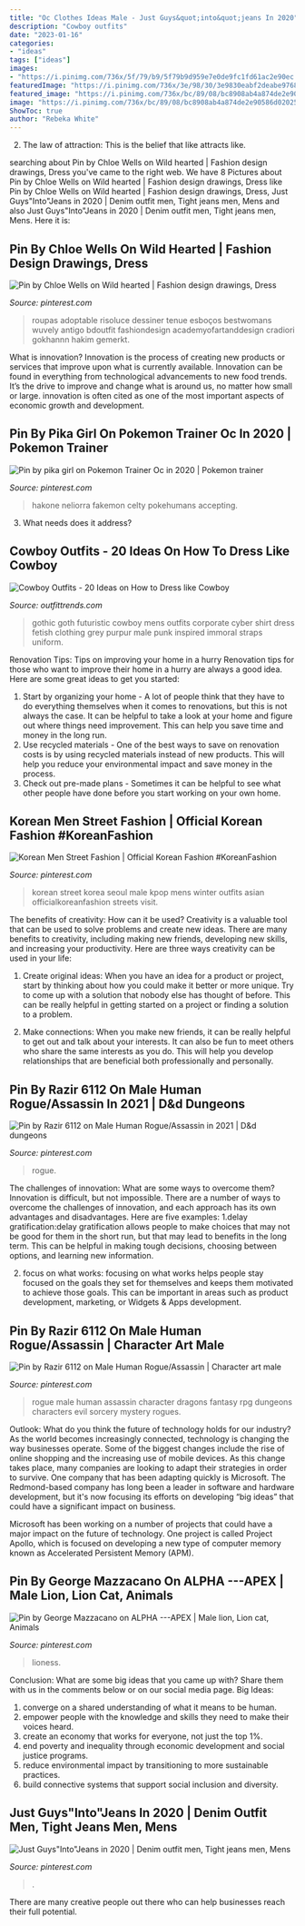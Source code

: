 ```yaml
---
title: "Oc Clothes Ideas Male - Just Guys&quot;into&quot;jeans In 2020"
description: "Cowboy outfits"
date: "2023-01-16"
categories:
- "ideas"
tags: ["ideas"]
images:
- "https://i.pinimg.com/736x/5f/79/b9/5f79b9d959e7e0de9fc1fd61ac2e90ec.jpg"
featuredImage: "https://i.pinimg.com/736x/3e/98/30/3e9830eabf2deabe9768a22062144319.jpg"
featured_image: "https://i.pinimg.com/736x/bc/89/08/bc8908ab4a874de2e90586d020252424.jpg"
image: "https://i.pinimg.com/736x/bc/89/08/bc8908ab4a874de2e90586d020252424.jpg"
ShowToc: true
author: "Rebeka White"
---
```



2. The law of attraction: This is the belief that like attracts like.

	

		
searching about Pin by Chloe Wells on Wild hearted | Fashion design drawings, Dress you've came to the right web. We have 8 Pictures about Pin by Chloe Wells on Wild hearted | Fashion design drawings, Dress like Pin by Chloe Wells on Wild hearted | Fashion design drawings, Dress, Just Guys&quot;Into&quot;Jeans in 2020 | Denim outfit men, Tight jeans men, Mens and also Just Guys&quot;Into&quot;Jeans in 2020 | Denim outfit men, Tight jeans men, Mens. Here it is:
		
    
## Pin By Chloe Wells On Wild Hearted | Fashion Design Drawings, Dress

<img loading=lazy src="https://i.pinimg.com/736x/3e/98/30/3e9830eabf2deabe9768a22062144319.jpg" onerror="this.onerror=null;this.src='https://tse1.mm.bing.net/th?id=OIP.RFjDLXQX479BWlzgGR1R5gAAAA&amp;pid=15.1';" alt="Pin by Chloe Wells on Wild hearted | Fashion design drawings, Dress">

_Source: pinterest.com_

>roupas adoptable risoluce dessiner tenue esboços bestwomans wuvely antigo bdoutfit fashiondesign academyofartanddesign cradiori gokhannn hakim gemerkt. 

	

What is innovation?
Innovation is the process of creating new products or services that improve upon what is currently available. Innovation can be found in everything from technological advancements to new food trends. It’s the drive to improve and change what is around us, no matter how small or large. innovation is often cited as one of the most important aspects of economic growth and development.

    
## Pin By Pika Girl On Pokemon Trainer Oc In 2020 | Pokemon Trainer

<img loading=lazy src="https://i.pinimg.com/736x/bc/89/08/bc8908ab4a874de2e90586d020252424.jpg" onerror="this.onerror=null;this.src='https://tse4.mm.bing.net/th?id=OIP._BiuyvsiwBDLCkFM7oxn_wHaMW&amp;pid=15.1';" alt="Pin by pika girl on Pokemon Trainer Oc in 2020 | Pokemon trainer">

_Source: pinterest.com_

>hakone neliorra fakemon celty pokehumans accepting. 

	

3) What needs does it address?

    
## Cowboy Outfits - 20 Ideas On How To Dress Like Cowboy

<img loading=lazy src="https://www.outfittrends.com/wp-content/uploads/2015/10/2b817f06ff857a5405c126c100861993.jpg" onerror="this.onerror=null;this.src='https://tse3.mm.bing.net/th?id=OIP.XmKdbH0NqzW_cD4QyJKGGAHaLH&amp;pid=15.1';" alt="Cowboy Outfits - 20 Ideas on How to Dress like Cowboy">

_Source: outfittrends.com_

>gothic goth futuristic cowboy mens outfits corporate cyber shirt dress fetish clothing grey purpur male punk inspired immoral straps uniform. 

	

Renovation Tips: Tips on improving your home in a hurry
Renovation tips for those who want to improve their home in a hurry are always a good idea. Here are some great ideas to get you started: 
 1. Start by organizing your home - A lot of people think that they have to do everything themselves when it comes to renovations, but this is not always the case. It can be helpful to take a look at your home and figure out where things need improvement. This can help you save time and money in the long run. 
2. Use recycled materials - One of the best ways to save on renovation costs is by using recycled materials instead of new products. This will help you reduce your environmental impact and save money in the process. 
3. Check out pre-made plans - Sometimes it can be helpful to see what other people have done before you start working on your own home.

    
## Korean Men Street Fashion | Official Korean Fashion #KoreanFashion

<img loading=lazy src="https://i.pinimg.com/736x/a2/c9/d0/a2c9d0abd487b00a6de39c600dc7504b.jpg" onerror="this.onerror=null;this.src='https://tse1.mm.bing.net/th?id=OIP.c5pc87mpoB07-tXWmRYbAAHaLH&amp;pid=15.1';" alt="Korean Men Street Fashion | Official Korean Fashion #KoreanFashion">

_Source: pinterest.com_

>korean street korea seoul male kpop mens winter outfits asian officialkoreanfashion streets visit. 

	

The benefits of creativity: How can it be used?
Creativity is a valuable tool that can be used to solve problems and create new ideas. There are many benefits to creativity, including making new friends, developing new skills, and increasing your productivity. Here are three ways creativity can be used in your life: 
1. Create original ideas: When you have an idea for a product or project, start by thinking about how you could make it better or more unique. Try to come up with a solution that nobody else has thought of before. This can be really helpful in getting started on a project or finding a solution to a problem.

2. Make connections: When you make new friends, it can be really helpful to get out and talk about your interests. It can also be fun to meet others who share the same interests as you do. This will help you develop relationships that are beneficial both professionally and personally.

    
## Pin By Razir 6112 On Male Human Rogue/Assassin In 2021 | D&amp;d Dungeons

<img loading=lazy src="https://i.pinimg.com/736x/17/d9/53/17d953c60b02b5110d9832df0c2ed275.jpg" onerror="this.onerror=null;this.src='https://tse2.mm.bing.net/th?id=OIP.vj27t6Q3G1UH3O-88Qci8wHaJ9&amp;pid=15.1';" alt="Pin by Razir 6112 on Male Human Rogue/Assassin in 2021 | D&amp;d dungeons">

_Source: pinterest.com_

>rogue. 

	

The challenges of innovation: What are some ways to overcome them?
Innovation is difficult, but not impossible. There are a number of ways to overcome the challenges of innovation, and each approach has its own advantages and disadvantages. Here are five examples:
1.delay gratification:delay gratification allows people to make choices that may not be good for them in the short run, but that may lead to benefits in the long term. This can be helpful in making tough decisions, choosing between options, and learning new information.

2. focus on what works: focusing on what works helps people stay focused on the goals they set for themselves and keeps them motivated to achieve those goals. This can be important in areas such as product development, marketing, or Widgets & Apps development.


    
## Pin By Razir 6112 On Male Human Rogue/Assassin | Character Art Male

<img loading=lazy src="https://i.pinimg.com/736x/e5/e4/27/e5e427df29a407ba93dcdff959261f0c.jpg" onerror="this.onerror=null;this.src='https://tse4.mm.bing.net/th?id=OIP.WWHhxyvbw8IkklIZkAfvKAAAAA&amp;pid=15.1';" alt="Pin by Razir 6112 on Male Human Rogue/Assassin | Character art male">

_Source: pinterest.com_

>rogue male human assassin character dragons fantasy rpg dungeons characters evil sorcery mystery rogues. 

	

Outlook: What do you think the future of technology holds for our industry?
As the world becomes increasingly connected, technology is changing the way businesses operate. Some of the biggest changes include the rise of online shopping and the increasing use of mobile devices. As this change takes place, many companies are looking to adapt their strategies in order to survive. 
One company that has been adapting quickly is Microsoft. The Redmond-based company has long been a leader in software and hardware development, but it's now focusing its efforts on developing “big ideas” that could have a significant impact on business. 

Microsoft has been working on a number of projects that could have a major impact on the future of technology. One project is called Project Apollo, which is focused on developing a new type of computer memory known as Accelerated Persistent Memory (APM).

    
## Pin By George Mazzacano On ALPHA ---APEX | Male Lion, Lion Cat, Animals

<img loading=lazy src="https://i.pinimg.com/736x/82/34/b7/8234b71598c4a8066bea02f6faed3361.jpg" onerror="this.onerror=null;this.src='https://tse1.mm.bing.net/th?id=OIP.-uZOdN5DYgjJWJMcPCzMDwHaNK&amp;pid=15.1';" alt="Pin by George Mazzacano on ALPHA ---APEX | Male lion, Lion cat, Animals">

_Source: pinterest.com_

>lioness. 

	

Conclusion: What are some big ideas that you came up with? Share them with us in the comments below or on our social media page.
Big Ideas:
1. converge on a shared understanding of what it means to be human. 
2. empower people with the knowledge and skills they need to make their voices heard. 
3. create an economy that works for everyone, not just the top 1%. 
4. end poverty and inequality through economic development and social justice programs. 
5. reduce environmental impact by transitioning to more sustainable practices. 
6. build connective systems that support social inclusion and diversity. 

    
## Just Guys&quot;Into&quot;Jeans In 2020 | Denim Outfit Men, Tight Jeans Men, Mens

<img loading=lazy src="https://i.pinimg.com/736x/5f/79/b9/5f79b9d959e7e0de9fc1fd61ac2e90ec.jpg" onerror="this.onerror=null;this.src='https://tse2.mm.bing.net/th?id=OIP.kUrjq-kIaD37NFWJrRSZaQAAAA&amp;pid=15.1';" alt="Just Guys&quot;Into&quot;Jeans in 2020 | Denim outfit men, Tight jeans men, Mens">

_Source: pinterest.com_

>. 

	

There are many creative people out there who can help businesses reach their full potential.

